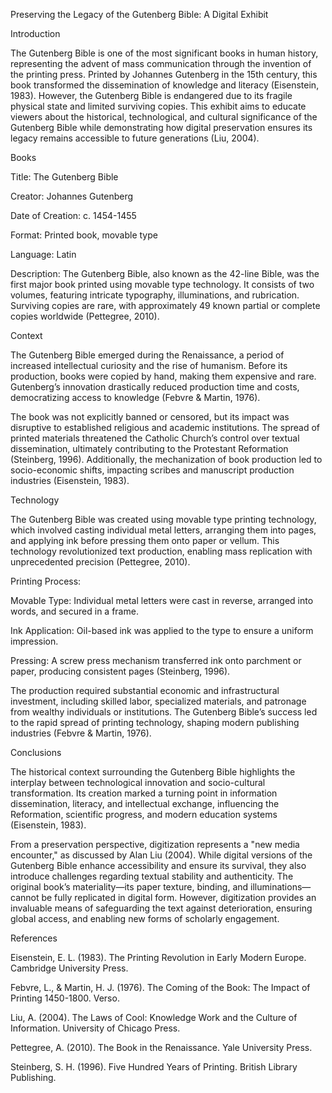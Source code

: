 Preserving the Legacy of the Gutenberg Bible: A Digital Exhibit

Introduction

The Gutenberg Bible is one of the most significant books in human history, representing the advent of mass communication through the invention of the printing press. Printed by Johannes Gutenberg in the 15th century, this book transformed the dissemination of knowledge and literacy (Eisenstein, 1983). However, the Gutenberg Bible is endangered due to its fragile physical state and limited surviving copies. This exhibit aims to educate viewers about the historical, technological, and cultural significance of the Gutenberg Bible while demonstrating how digital preservation ensures its legacy remains accessible to future generations (Liu, 2004).

Books

Title: The Gutenberg Bible

Creator: Johannes Gutenberg

Date of Creation: c. 1454-1455

Format: Printed book, movable type

Language: Latin

Description: The Gutenberg Bible, also known as the 42-line Bible, was the first major book printed using movable type technology. It consists of two volumes, featuring intricate typography, illuminations, and rubrication. Surviving copies are rare, with approximately 49 known partial or complete copies worldwide (Pettegree, 2010).

Context

The Gutenberg Bible emerged during the Renaissance, a period of increased intellectual curiosity and the rise of humanism. Before its production, books were copied by hand, making them expensive and rare. Gutenberg’s innovation drastically reduced production time and costs, democratizing access to knowledge (Febvre & Martin, 1976).

The book was not explicitly banned or censored, but its impact was disruptive to established religious and academic institutions. The spread of printed materials threatened the Catholic Church’s control over textual dissemination, ultimately contributing to the Protestant Reformation (Steinberg, 1996). Additionally, the mechanization of book production led to socio-economic shifts, impacting scribes and manuscript production industries (Eisenstein, 1983).

Technology

The Gutenberg Bible was created using movable type printing technology, which involved casting individual metal letters, arranging them into pages, and applying ink before pressing them onto paper or vellum. This technology revolutionized text production, enabling mass replication with unprecedented precision (Pettegree, 2010).

Printing Process:

Movable Type: Individual metal letters were cast in reverse, arranged into words, and secured in a frame.

Ink Application: Oil-based ink was applied to the type to ensure a uniform impression.

Pressing: A screw press mechanism transferred ink onto parchment or paper, producing consistent pages (Steinberg, 1996).

The production required substantial economic and infrastructural investment, including skilled labor, specialized materials, and patronage from wealthy individuals or institutions. The Gutenberg Bible’s success led to the rapid spread of printing technology, shaping modern publishing industries (Febvre & Martin, 1976).

Conclusions

The historical context surrounding the Gutenberg Bible highlights the interplay between technological innovation and socio-cultural transformation. Its creation marked a turning point in information dissemination, literacy, and intellectual exchange, influencing the Reformation, scientific progress, and modern education systems (Eisenstein, 1983).

From a preservation perspective, digitization represents a "new media encounter," as discussed by Alan Liu (2004). While digital versions of the Gutenberg Bible enhance accessibility and ensure its survival, they also introduce challenges regarding textual stability and authenticity. The original book’s materiality—its paper texture, binding, and illuminations—cannot be fully replicated in digital form. However, digitization provides an invaluable means of safeguarding the text against deterioration, ensuring global access, and enabling new forms of scholarly engagement.

References

Eisenstein, E. L. (1983). The Printing Revolution in Early Modern Europe. Cambridge University Press.

Febvre, L., & Martin, H. J. (1976). The Coming of the Book: The Impact of Printing 1450-1800. Verso.

Liu, A. (2004). The Laws of Cool: Knowledge Work and the Culture of Information. University of Chicago Press.

Pettegree, A. (2010). The Book in the Renaissance. Yale University Press.

Steinberg, S. H. (1996). Five Hundred Years of Printing. British Library Publishing.


